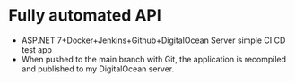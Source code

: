 # Fully automated API

- ASP.NET 7+Docker+Jenkins+Github+DigitalOcean Server simple CI CD test app
- When pushed to the main branch with Git, the application is recompiled and published to my DigitalOcean server.

